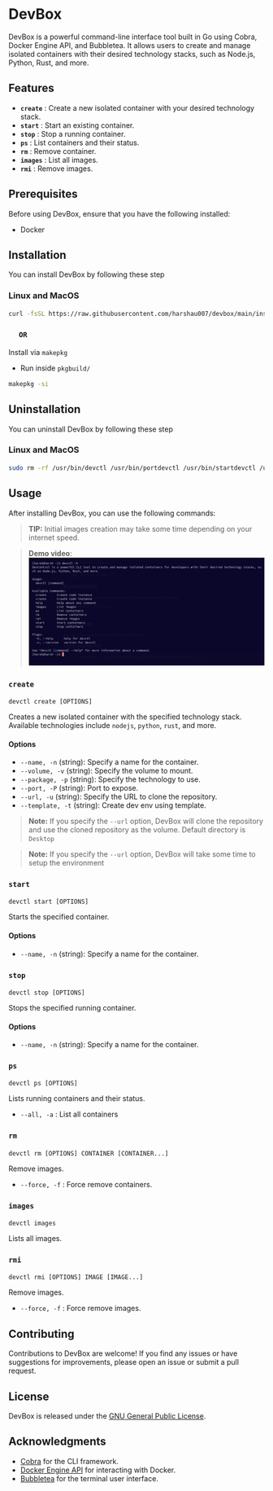 <!-- ![DevControl](assets/DevControl.png) -->

# DevBox

DevBox is a powerful command-line interface tool built in Go using Cobra, Docker Engine API, and Bubbletea. It allows users to create and manage isolated containers with their desired technology stacks, such as Node.js, Python, Rust, and more.

## Features

- **`create`** : Create a new isolated container with your desired technology stack.
- **`start`** : Start an existing container.
- **`stop`** : Stop a running container.
- **`ps`** : List containers and their status.
- **`rm`** : Remove container.
- **`images`** : List all images.
- **`rmi`** : Remove images.

## Prerequisites

Before using DevBox, ensure that you have the following installed:

- Docker

## Installation

You can install DevBox by following these step

### Linux and MacOS

```sh
curl -fsSL https://raw.githubusercontent.com/harshau007/devbox/main/install.sh | sh
```

### &emsp; `OR`

Install via `makepkg`

- Run inside `pkgbuild/`

```bash
makepkg -si
```

## Uninstallation

You can uninstall DevBox by following these step

### Linux and MacOS

```sh
sudo rm -rf /usr/bin/devctl /usr/bin/portdevctl /usr/bin/startdevctl /usr/local/share/devbox/
```

## Usage

After installing DevBox, you can use the following commands:

> **TIP:** Initial images creation may take some time depending on your internet speed.

> **Demo video**:
> [![Watch the video](assets/devctl-h.png)](https://youtu.be/HBUJdv5mNqM?si=tfzS1vaJAhAlqzKA)

### `create`

```
devctl create [OPTIONS]
```

Creates a new isolated container with the specified technology stack. Available technologies include `nodejs`, `python`, `rust`, and more.

#### Options

- `--name, -n` (string): Specify a name for the container.
- `--volume, -v` (string): Specify the volume to mount.
- `--package, -p` (string): Specify the technology to use.
- `--port, -P` (string): Port to expose.
- `--url, -u` (string): Specify the URL to clone the repository.
- `--template, -t` (string): Create dev env using template.

> **Note:** If you specify the `--url` option, DevBox will clone the repository and use the cloned repository as the volume. Default directory is `Desktop`

> **Note:** If you specify the `--url` option, DevBox will take some time to setup the environment

### `start`

```
devctl start [OPTIONS]
```

Starts the specified container.

#### Options

- `--name, -n` (string): Specify a name for the container.

### `stop`

```
devctl stop [OPTIONS]
```

Stops the specified running container.

#### Options

- `--name, -n` (string): Specify a name for the container.

### `ps`

```
devctl ps [OPTIONS]
```

Lists running containers and their status.

- `--all, -a` : List all containers

### `rm`

```
devctl rm [OPTIONS] CONTAINER [CONTAINER...]
```

Remove images.

- `--force, -f` : Force remove containers.

### `images`

```
devctl images
```

Lists all images.

### `rmi`

```
devctl rmi [OPTIONS] IMAGE [IMAGE...]
```

Remove images.

- `--force, -f` : Force remove images.

## Contributing

Contributions to DevBox are welcome! If you find any issues or have suggestions for improvements, please open an issue or submit a pull request.

## License

DevBox is released under the [GNU General Public License](LICENSE).

## Acknowledgments

- [Cobra](https://github.com/spf13/cobra) for the CLI framework.
- [Docker Engine API](https://docs.docker.com/engine/api/) for interacting with Docker.
- [Bubbletea](https://github.com/charmbracelet/bubbletea) for the terminal user interface.
